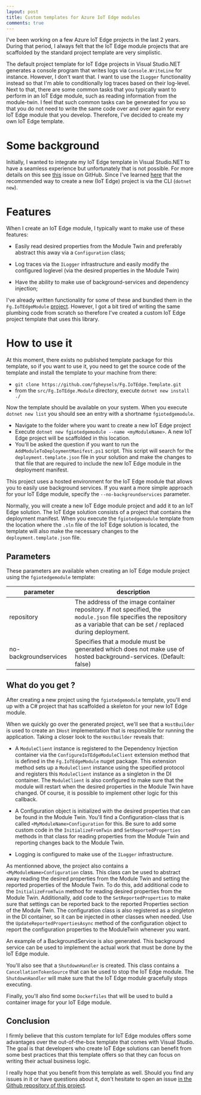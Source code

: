 ```yaml
---
layout: post
title: Custom templates for Azure IoT Edge modules
comments: true
---
```


I've been working on a few Azure IoT Edge projects in the last 2 years.  During that period, I always felt that the IoT Edge module projects that are scaffolded by the standard project template are very simplistic.

The default project template for IoT Edge projects in Visual Studio.NET generates a console program that writes logs via `Console.WriteLine` for instance.
However, I don't want that. I want to use the `ILogger` functionality instead so that I'm able to conditionally log traces based on their log-level.  
Next to that, there are some common tasks that you typically want to perform in an IoT Edge module, such as reading information from the module-twin.  I feel that such common tasks can be generated for you so that you do not need to write the same code over and over again for every IoT Edge module that you develop.
Therefore, I've decided to create my own IoT Edge template.

# Some background

Initially, I wanted to integrate my IoT Edge template in Visual Studio.NET to have a seamless experience but unfortunately that is not possible.  For more details on this see [this](https://github.com/microsoft/vs-azure-iot-edge-docs/issues/42) issue on GitHub.
Since I've learned [here](https://github.com/microsoft/vs-azure-iot-edge-docs/issues/42#issuecomment-1352222428) that the recommended way to create a new (IoT Edge) project is via the CLI (`dotnet new`).

# Features

When I create an IoT Edge module, I typically want to make use of these features:

- Easily read desired properties from the Module Twin and preferably abstract this away via a `Configuration` class;

- Log traces via the `ILogger` infrastructure and easily modify the configured loglevel (via the desired properties in the Module Twin)

- Have the ability to make use of background-services and dependency injection;

I've already written functionality for some of these and bundled them in the `Fg.IoTEdgeModule` [project](https://github.com/fgheysels/Fg.IoTEdgeModule).  However, I got a bit tired of writing the same plumbing code from scratch so therefore I've created a custom IoT Edge project template that uses this library.

# How to use it

At this moment, there exists no published template package for this template, so if you want to use it, you need to get the source code of the template and install the template to your machine from there:

- `git clone https://github.com/fgheysels/Fg.IoTEdge.Template.git`
- from the `src/Fg.IoTEdge.Module` directory, execute `dotnet new install ./`

Now the template should be available on your system.  When you execute `dotnet new list` you should see an entry with a shortname `fgiotedgemodule`.

- Navigate to the folder where you want to create a new IoT Edge project
- Execute `dotnet new fgiotedgemodule --name <myModuleName>`.  A new IoT Edge project will be scaffolded in this location.  
- You'll be asked the question if you want to run the `AddModuleToDeploymentManifest.ps1` script.  This script will search for the `deployment.template.json` file in your solution and make the  changes to that file that are required to include the new IoT Edge module in the deployment manifest.

This project uses a hosted environment for the IoT Edge module that allows you to easily use background services.  If you want a more simple approach for your IoT Edge module, specify the `--no-backgroundservices` parameter.

Normally, you will create a new IoT Edge module project and add it to an IoT Edge solution.  The IoT Edge solution consists of a project that contains the deployment manifest.
When you execute the `fgiotedgemodule` template from the location where the `.sln` file of the IoT Edge solution is located, the template will also make the necessary changes to the `deployment.template.json` file.

## Parameters

These parameters are available when creating an IoT Edge module project using the `fgiotedgemodule` template:

|parameter|description
|-|-|
|repository|The address of the image container repository.  If not specified, the `module.json` file specifies the repository as a variable that can be set / replaced during deployment.
|no-backgroundservices|Specifies that a module must be generated which does not make use of hosted background-services.  (Default: false)

## What do you get ?

After creating a new project using the `fgiotedgemodule` template, you'll end up with a C# project that has scaffolded a skeleton for your new IoT Edge module.

When we quickly go over the generated project, we'll see that a `HostBuilder` is used to create an `IHost` implementation that is responsible for running the application.
Taking a closer look to the `HostBuilder` reveals that:

- A `ModuleClient` instance is registered to the Dependency Injection container via the `ConfigureIoTEdgeModuleClient` extension method that is defined in the `Fg.IoTEdgeModule` nuget package.  This extension method sets up a `ModuleClient` instance using the specified protocol and registers this `ModuleClient` instance as a singleton in the DI container.  The `ModuleClient` is also configured to make sure that the module will restart when the desired properties in the Module Twin have changed.  Of course, it is possible to implement other logic for this callback.

- A Configuration object is initialized with the desired properties that can be found in the Module Twin.  You'll find a Configuration-class that is called `<MyModuleName>Configuration` for this.  Be sure to add some custom code in the `InitializeFromTwin` and `SetReportedProperties` methods in that class for reading properties from the Module Twin and reporting changes back to the Module Twin.

- Logging is configured to make use of the `ILogger` infrastructure.

As mentionned above, the project also contains a `<MyModuleName>Configuration` class.  This class can be used to abstract away reading the desired properties from the Module Twin and setting the reported properties of the Module Twin.  To do this, add additional code to the `InitializeFromTwin` method for reading desired properties from the Module Twin.  Additionally, add code to the `SetReportedProperties` to make sure that settings can be reported back to the reported Properties section of the Module Twin.
The configuration class is also registered as a singleton in the DI container, so it can be injected in other classes when needed.
Use the `UpdateReportedPropertiesAsync` method of the configuration object to report the configuration properties to the ModuleTwin whenever you want.

An example of a BackgroundService is also generated.  This background service can be used to implement the actual work that must be done by the IoT Edge module.

You'll also see that a `ShutdownHandler` is created.  This class contains a `CancellationTokenSource` that can be used to stop the IoT Edge module.  The `ShutdownHandler` will make sure that the IoT Edge module gracefully stops executing.

Finally, you'll also find some `Dockerfiles` that will be used to build a container image for your IoT Edge module.

## Conclusion

I firmly believe that this custom template for IoT Edge modules offers some advantages over the out-of-the-box template that comes with Visual Studio.
The goal is that developers who create IoT Edge solutions can benefit from some best practices that this template offers so that they can focus on writing their actual business logic.

I really hope that you benefit from this template as well.  Should you find any issues in it or have questions about it, don't hesitate to open an issue [in the Github repository of this project](https://github.com/fgheysels/Fg.IoTEdge.Template).